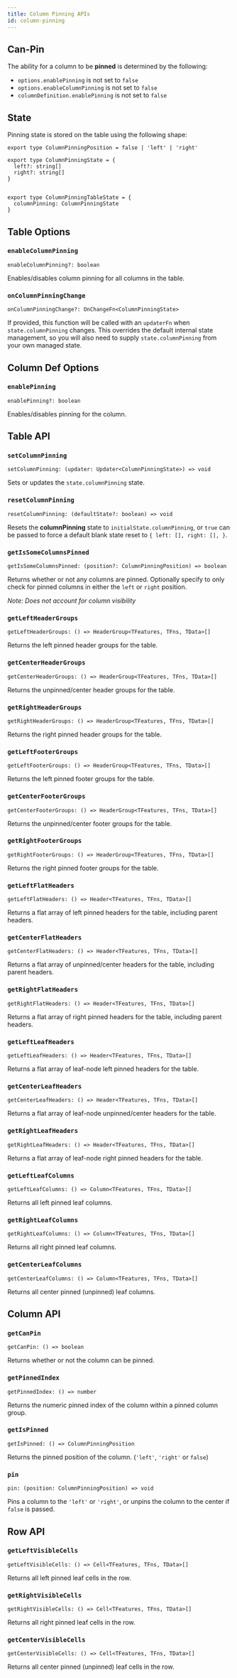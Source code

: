 ```yaml
---
title: Column Pinning APIs
id: column-pinning
---
```


## Can-Pin

The ability for a column to be **pinned** is determined by the following:

- `options.enablePinning` is not set to `false`
- `options.enableColumnPinning` is not set to `false`
- `columnDefinition.enablePinning` is not set to `false`

## State

Pinning state is stored on the table using the following shape:

```tsx
export type ColumnPinningPosition = false | 'left' | 'right'

export type ColumnPinningState = {
  left?: string[]
  right?: string[]
}


export type ColumnPinningTableState = {
  columnPinning: ColumnPinningState
}
```

## Table Options

### `enableColumnPinning`

```tsx
enableColumnPinning?: boolean
```

Enables/disables column pinning for all columns in the table.

### `onColumnPinningChange`

```tsx
onColumnPinningChange?: OnChangeFn<ColumnPinningState>
```

If provided, this function will be called with an `updaterFn` when `state.columnPinning` changes. This overrides the default internal state management, so you will also need to supply `state.columnPinning` from your own managed state.

## Column Def Options

### `enablePinning`

```tsx
enablePinning?: boolean
```

Enables/disables pinning for the column.

## Table API

### `setColumnPinning`

```tsx
setColumnPinning: (updater: Updater<ColumnPinningState>) => void
```

Sets or updates the `state.columnPinning` state.

### `resetColumnPinning`

```tsx
resetColumnPinning: (defaultState?: boolean) => void
```

Resets the **columnPinning** state to `initialState.columnPinning`, or `true` can be passed to force a default blank state reset to `{ left: [], right: [], }`.

### `getIsSomeColumnsPinned`

```tsx
getIsSomeColumnsPinned: (position?: ColumnPinningPosition) => boolean
```

Returns whether or not any columns are pinned. Optionally specify to only check for pinned columns in either the `left` or `right` position.

_Note: Does not account for column visibility_

### `getLeftHeaderGroups`

```tsx
getLeftHeaderGroups: () => HeaderGroup<TFeatures, TFns, TData>[]
```

Returns the left pinned header groups for the table.

### `getCenterHeaderGroups`

```tsx
getCenterHeaderGroups: () => HeaderGroup<TFeatures, TFns, TData>[]
```

Returns the unpinned/center header groups for the table.

### `getRightHeaderGroups`

```tsx
getRightHeaderGroups: () => HeaderGroup<TFeatures, TFns, TData>[]
```

Returns the right pinned header groups for the table.

### `getLeftFooterGroups`

```tsx
getLeftFooterGroups: () => HeaderGroup<TFeatures, TFns, TData>[]
```

Returns the left pinned footer groups for the table.

### `getCenterFooterGroups`

```tsx
getCenterFooterGroups: () => HeaderGroup<TFeatures, TFns, TData>[]
```

Returns the unpinned/center footer groups for the table.

### `getRightFooterGroups`

```tsx
getRightFooterGroups: () => HeaderGroup<TFeatures, TFns, TData>[]
```

Returns the right pinned footer groups for the table.

### `getLeftFlatHeaders`

```tsx
getLeftFlatHeaders: () => Header<TFeatures, TFns, TData>[]
```

Returns a flat array of left pinned headers for the table, including parent headers.

### `getCenterFlatHeaders`

```tsx
getCenterFlatHeaders: () => Header<TFeatures, TFns, TData>[]
```

Returns a flat array of unpinned/center headers for the table, including parent headers.

### `getRightFlatHeaders`

```tsx
getRightFlatHeaders: () => Header<TFeatures, TFns, TData>[]
```

Returns a flat array of right pinned headers for the table, including parent headers.

### `getLeftLeafHeaders`

```tsx
getLeftLeafHeaders: () => Header<TFeatures, TFns, TData>[]
```

Returns a flat array of leaf-node left pinned headers for the table.

### `getCenterLeafHeaders`

```tsx
getCenterLeafHeaders: () => Header<TFeatures, TFns, TData>[]
```

Returns a flat array of leaf-node unpinned/center headers for the table.

### `getRightLeafHeaders`

```tsx
getRightLeafHeaders: () => Header<TFeatures, TFns, TData>[]
```

Returns a flat array of leaf-node right pinned headers for the table.

### `getLeftLeafColumns`

```tsx
getLeftLeafColumns: () => Column<TFeatures, TFns, TData>[]
```

Returns all left pinned leaf columns.

### `getRightLeafColumns`

```tsx
getRightLeafColumns: () => Column<TFeatures, TFns, TData>[]
```

Returns all right pinned leaf columns.

### `getCenterLeafColumns`

```tsx
getCenterLeafColumns: () => Column<TFeatures, TFns, TData>[]
```

Returns all center pinned (unpinned) leaf columns.

## Column API

### `getCanPin`

```tsx
getCanPin: () => boolean
```

Returns whether or not the column can be pinned.

### `getPinnedIndex`

```tsx
getPinnedIndex: () => number
```

Returns the numeric pinned index of the column within a pinned column group.

### `getIsPinned`

```tsx
getIsPinned: () => ColumnPinningPosition
```

Returns the pinned position of the column. (`'left'`, `'right'` or `false`)

### `pin`

```tsx
pin: (position: ColumnPinningPosition) => void
```

Pins a column to the `'left'` or `'right'`, or unpins the column to the center if `false` is passed.

## Row API

### `getLeftVisibleCells`

```tsx
getLeftVisibleCells: () => Cell<TFeatures, TFns, TData>[]
```

Returns all left pinned leaf cells in the row.

### `getRightVisibleCells`

```tsx
getRightVisibleCells: () => Cell<TFeatures, TFns, TData>[]
```

Returns all right pinned leaf cells in the row.

### `getCenterVisibleCells`

```tsx
getCenterVisibleCells: () => Cell<TFeatures, TFns, TData>[]
```

Returns all center pinned (unpinned) leaf cells in the row.
